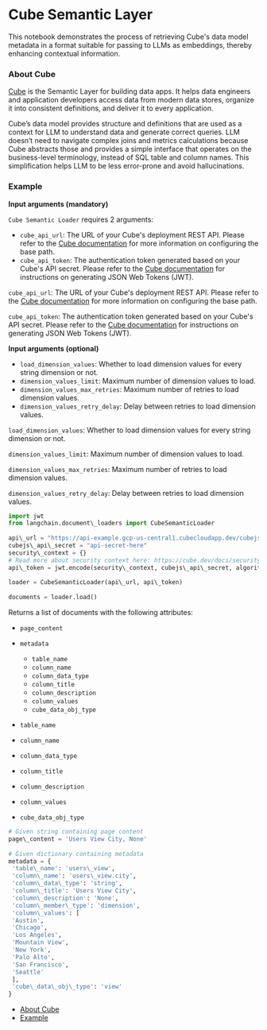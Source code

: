 # Cube Semantic Layer

This notebook demonstrates the process of retrieving Cube's data model metadata in a format suitable for passing to LLMs as embeddings, thereby enhancing contextual information.

### About Cube[​](#about-cube "Direct link to About Cube")

[Cube](https://cube.dev/) is the Semantic Layer for building data apps. It helps data engineers and application developers access data from modern data stores, organize it into consistent definitions, and deliver it to every application.

Cube’s data model provides structure and definitions that are used as a context for LLM to understand data and generate correct queries. LLM doesn’t need to navigate complex joins and metrics calculations because Cube abstracts those and provides a simple interface that operates on the business-level terminology, instead of SQL table and column names. This simplification helps LLM to be less error-prone and avoid hallucinations.

### Example[​](#example "Direct link to Example")

**Input arguments (mandatory)**

`Cube Semantic Loader` requires 2 arguments:

- `cube_api_url`: The URL of your Cube's deployment REST API. Please refer to the [Cube documentation](https://cube.dev/docs/http-api/rest#configuration-base-path) for more information on configuring the base path.
- `cube_api_token`: The authentication token generated based on your Cube's API secret. Please refer to the [Cube documentation](https://cube.dev/docs/security#generating-json-web-tokens-jwt) for instructions on generating JSON Web Tokens (JWT).

`cube_api_url`: The URL of your Cube's deployment REST API. Please refer to the [Cube documentation](https://cube.dev/docs/http-api/rest#configuration-base-path) for more information on configuring the base path.

`cube_api_token`: The authentication token generated based on your Cube's API secret. Please refer to the [Cube documentation](https://cube.dev/docs/security#generating-json-web-tokens-jwt) for instructions on generating JSON Web Tokens (JWT).

**Input arguments (optional)**

- `load_dimension_values`: Whether to load dimension values for every string dimension or not.
- `dimension_values_limit`: Maximum number of dimension values to load.
- `dimension_values_max_retries`: Maximum number of retries to load dimension values.
- `dimension_values_retry_delay`: Delay between retries to load dimension values.

`load_dimension_values`: Whether to load dimension values for every string dimension or not.

`dimension_values_limit`: Maximum number of dimension values to load.

`dimension_values_max_retries`: Maximum number of retries to load dimension values.

`dimension_values_retry_delay`: Delay between retries to load dimension values.

```python
import jwt  
from langchain.document\_loaders import CubeSemanticLoader  
  
api\_url = "https://api-example.gcp-us-central1.cubecloudapp.dev/cubejs-api/v1/meta"  
cubejs\_api\_secret = "api-secret-here"  
security\_context = {}  
# Read more about security context here: https://cube.dev/docs/security  
api\_token = jwt.encode(security\_context, cubejs\_api\_secret, algorithm="HS256")  
  
loader = CubeSemanticLoader(api\_url, api\_token)  
  
documents = loader.load()  

```

Returns a list of documents with the following attributes:

- `page_content`

- `metadata`

  - `table_name`
  - `column_name`
  - `column_data_type`
  - `column_title`
  - `column_description`
  - `column_values`
  - `cube_data_obj_type`

- `table_name`

- `column_name`

- `column_data_type`

- `column_title`

- `column_description`

- `column_values`

- `cube_data_obj_type`

```python
# Given string containing page content  
page\_content = 'Users View City, None'  
  
# Given dictionary containing metadata  
metadata = {  
 'table\_name': 'users\_view',  
 'column\_name': 'users\_view.city',  
 'column\_data\_type': 'string',  
 'column\_title': 'Users View City',  
 'column\_description': 'None',  
 'column\_member\_type': 'dimension',  
 'column\_values': [  
 'Austin',  
 'Chicago',  
 'Los Angeles',  
 'Mountain View',  
 'New York',  
 'Palo Alto',  
 'San Francisco',  
 'Seattle'  
 ],  
 'cube\_data\_obj\_type': 'view'  
}  

```

- [About Cube](#about-cube)
- [Example](#example)
